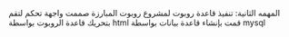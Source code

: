 المهمه الثانية: تنفيذ قاعدة روبوت لمشروع روبوت المبارزة
صممت واجهة تحكم لتقم بتحريك قاعدة الروبوت بواسطة html
قمت بإنشاء قاعدة بيانات بواسطة mysql
